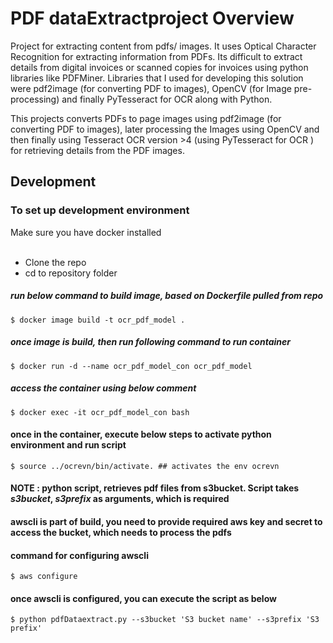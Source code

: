 # PDF dataExtractproject Overview
Project for extracting content from pdfs/ images. 
It uses Optical Character Recognition for extracting information from PDFs. Its difficult to extract details from digital invoices or scanned copies for invoices using python libraries like PDFMiner. Libraries that I used for developing this solution were pdf2image (for converting PDF to images), OpenCV (for Image pre-processing) and finally PyTesseract for OCR along with Python.

This projects converts PDFs to page images using pdf2image (for converting PDF to images), later processing the Images using OpenCV and then finally using Tesseract OCR version >4 (using PyTesseract for OCR ) for retrieving details from the PDF images.


## Development 

### To set up development environment
Make sure you have docker installed <br>
<br>

- Clone the repo
- cd to repository folder

##### run below command to build image, based on Dockerfile pulled from repo 
```  
$ docker image build -t ocr_pdf_model . 
```

##### once image is build, then run following command to run container 
```
$ docker run -d --name ocr_pdf_model_con ocr_pdf_model
``` 

##### access the container using below comment
```  
$ docker exec -it ocr_pdf_model_con bash 
```


#### once in the container, execute below steps to activate python environment and run script
``` 
$ source ../ocrevn/bin/activate. ## activates the env ocrevn
``` 
#### NOTE : python script, retrieves pdf files from s3bucket. Script takes *s3bucket*, *s3prefix*  as arguments, which is required
####        awscli is part of build, you need to provide required aws key and secret to access the bucket, which needs to process the pdfs
####        command for configuring awscli 
``` 
$ aws configure 
``` 
#### once awscli is configured, you can execute the script as below 
```
$ python pdfDataextract.py --s3bucket 'S3 bucket name' --s3prefix 'S3 prefix'
``` 

